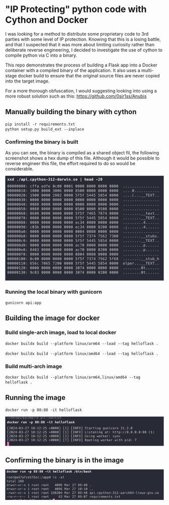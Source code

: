 # "IP Protecting" python code with Cython and Docker

I was looking for a method to distribute some proprietary code to 3rd parties with some level of IP protection. Knowing
that this is a losing battle, and that I suspected that it was more about limiting curiosity rather than deliberate
reverse engineering, I decided to investigate the use of cython to compile python via C into a binary.

This repo demonstrates the process of building a Flask app into a Docker container with a compiled binary of the
application. It also uses a multi-stage docker build to ensure that the original source files are never copied into the
target image.

For a more thorough obfuscation, I would suggesting looking into using a more robust solution such as
this: https://github.com/0sir1ss/Anubis

## Manually building the binary with cython

```
pip install -r requirements.txt
python setup.py build_ext --inplace
```

### Confirming the binary is built

As you can see, the binary is compiled as a shared object fil, the following screenshot shows a hex dump of this file.
Although it would be possible to reverse engineer this file, the effort required to do so would be considerable.

![XXD hexdump of the compiled library](images/binary-xxd.png)

### Running the local binary with gunicorn

```
gunicorn api:app
```

## Building the image for docker

### Build single-arch image, load to local docker

```
docker buildx build --platform linux/arm64 --load --tag helloflask .

docker buildx build --platform linux/amd64 --load --tag helloflask .
```

### Build multi-arch image

```
docker buildx build --platform linux/arm64,linux/amd64 --tag helloflask .
```

## Running the image

```
docker run -p 80:80 -it helloflask
```

![Running the built docker image](images/docker-run.png)

## Confirming the binary is in the image

![Screenshot showing that there are no source files in the docker image](images/docker-files.png)